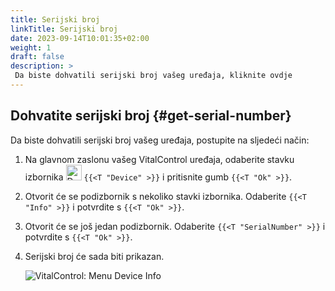 ```yaml
---
title: Serijski broj
linkTitle: Serijski broj
date: 2023-09-14T10:01:35+02:00
weight: 1
draft: false
description: >
 Da biste dohvatili serijski broj vašeg uređaja, kliknite ovdje
---
```

## Dohvatite serijski broj {#get-serial-number}

Da biste dohvatili serijski broj vašeg uređaja, postupite na sljedeći način:

1. Na glavnom zaslonu vašeg VitalControl uređaja, odaberite stavku izbornika <img src="/icons/device.svg" width="25" align="bottom" alt="Device" />  `{{<T "Device" >}}` i pritisnite gumb `{{<T "Ok" >}}`.

2. Otvorit će se podizbornik s nekoliko stavki izbornika. Odaberite `{{<T "Info" >}}` i potvrdite s `{{<T "Ok" >}}`.

3. Otvorit će se još jedan podizbornik. Odaberite `{{<T "SerialNumber" >}}` i potvrdite s `{{<T "Ok" >}}`.

4. Serijski broj će sada biti prikazan.

   ![VitalControl: Menu Device Info](../images/serialnumber.png "Get serial number")
